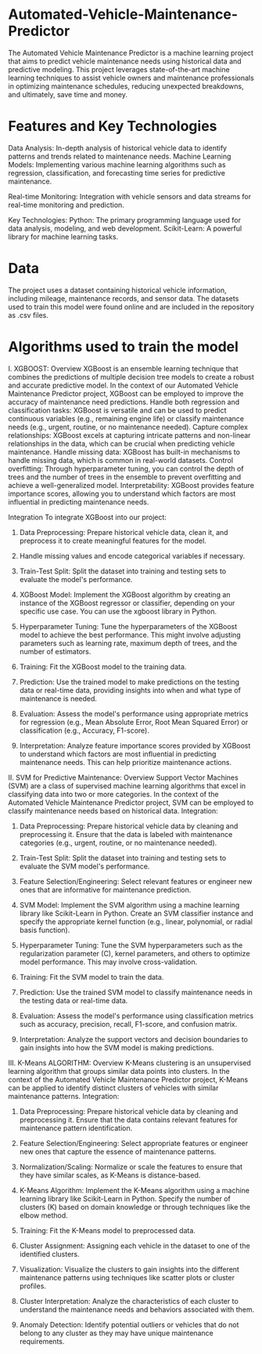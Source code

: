# Automated-Vehicle-Maintenance-Predictor
The Automated Vehicle Maintenance Predictor is a machine learning project that aims to predict vehicle maintenance needs using historical data and predictive modeling. 
This project leverages state-of-the-art machine learning techniques to assist vehicle owners and maintenance professionals in optimizing maintenance schedules, reducing unexpected breakdowns,
and ultimately, save time and money.

# Features and Key Technologies
Data Analysis: In-depth analysis of historical vehicle data to identify patterns and trends related to maintenance needs.
Machine Learning Models: Implementing various machine learning algorithms such as regression, classification, and forecasting time series for predictive maintenance.

Real-time Monitoring: Integration with vehicle sensors and data streams for real-time monitoring and prediction.

Key Technologies:
Python: The primary programming language used for data analysis, modeling, and web development.
Scikit-Learn: A powerful library for machine learning tasks.

# Data
The project uses a dataset containing historical vehicle information, including mileage, maintenance records, and sensor data. The datasets used to train this model
were found online and are included in the repository as .csv files.

# Algorithms used to train the model
I. XGBOOST:
   Overview
  XGBoost is an ensemble learning technique that combines the predictions of multiple decision tree models to create a robust and accurate predictive model.
  In the context of our Automated Vehicle Maintenance Predictor project, XGBoost can be employed to improve the accuracy of maintenance need predictions.
  Handle both regression and classification tasks: XGBoost is versatile and can be used to predict continuous variables (e.g., remaining engine life) or classify maintenance needs (e.g., urgent, 
  routine, or no maintenance needed).
  Capture complex relationships: XGBoost excels at capturing intricate patterns and non-linear relationships in the data, which can be crucial when predicting vehicle maintenance.
  Handle missing data: XGBoost has built-in mechanisms to handle missing data, which is common in real-world datasets.
  Control overfitting: Through hyperparameter tuning, you can control the depth of trees and the number of trees in the ensemble to prevent overfitting and achieve a well-generalized model.
  Interpretability: XGBoost provides feature importance scores, allowing you to understand which factors are most influential in predicting maintenance needs. 

  Integration
  To integrate XGBoost into our project:
  1. Data Preprocessing: Prepare historical vehicle data, clean it, and preprocess it to create meaningful features for the model. 
  
  2. Handle missing values and encode categorical variables if necessary.
  
  3. Train-Test Split: Split the dataset into training and testing sets to evaluate the model's performance. 
  
  4. XGBoost Model: Implement the XGBoost algorithm by creating an instance of the XGBoost regressor or classifier, depending on your specific use case. You can use the xgboost library in Python.
  
  5. Hyperparameter Tuning: Tune the hyperparameters of the XGBoost model to achieve the best performance. This might involve adjusting parameters such as learning rate, maximum depth of trees, and 
     the number of estimators.
  6. Training: Fit the XGBoost model to the training data.
     
  7. Prediction: Use the trained model to make predictions on the testing data or real-time data, providing insights into when and what type of maintenance is needed.
     
  8. Evaluation: Assess the model's performance using appropriate metrics for regression (e.g., Mean Absolute Error, Root Mean Squared Error) or classification (e.g., Accuracy, F1-score).
   
  9. Interpretation: Analyze feature importance scores provided by XGBoost to understand which factors are most influential in predicting maintenance needs. This can help prioritize maintenance 
      actions.

II. SVM for Predictive Maintenance:
    Overview
    Support Vector Machines (SVM) are a class of supervised machine learning algorithms that excel in classifying data into two or more categories.
    In the context of the Automated Vehicle Maintenance Predictor project, SVM can be employed to classify maintenance needs based on historical data.
    Integration:
  1. Data Preprocessing: Prepare historical vehicle data by cleaning and preprocessing it.
     Ensure that the data is labeled with maintenance categories (e.g., urgent, routine, or no maintenance needed).
     
  2. Train-Test Split: Split the dataset into training and testing sets to evaluate the SVM model's performance.
   
  3. Feature Selection/Engineering: Select relevant features or engineer new ones that are informative for maintenance prediction.
   
  4. SVM Model: Implement the SVM algorithm using a machine learning library like Scikit-Learn in Python. Create an SVM classifier instance and specify the appropriate kernel function (e.g., 
      linear, polynomial, or radial basis function).

  5. Hyperparameter Tuning: Tune the SVM hyperparameters such as the regularization parameter (C), kernel parameters, and others to optimize model performance.
   This may involve cross-validation.
   
  6. Training: Fit the SVM model to train the data.
   
  7. Prediction: Use the trained SVM model to classify maintenance needs in the testing data or real-time data.
   
  8. Evaluation: Assess the model's performance using classification metrics such as accuracy, precision, recall, F1-score, and confusion matrix.
   
  9. Interpretation: Analyze the support vectors and decision boundaries to gain insights into how the SVM model is making predictions.

III. K-Means ALGORITHM:
     Overview
     K-Means clustering is an unsupervised learning algorithm that groups similar data points into clusters.
     In the context of the Automated Vehicle Maintenance Predictor project, K-Means can be applied to identify distinct clusters of vehicles with similar maintenance patterns.
     Integration:
   1. Data Preprocessing: Prepare historical vehicle data by cleaning and preprocessing it. Ensure that the data contains relevant features for maintenance pattern identification.
   
   2. Feature Selection/Engineering: Select appropriate features or engineer new ones that capture the essence of maintenance patterns.
   
   3. Normalization/Scaling: Normalize or scale the features to ensure that they have similar scales, as K-Means is distance-based.
   
   4. K-Means Algorithm: Implement the K-Means algorithm using a machine learning library like Scikit-Learn in Python.
      Specify the number of clusters (K) based on domain knowledge or through techniques like the elbow method.
   
   5. Training: Fit the K-Means model to preprocessed data.
   
   6. Cluster Assignment: Assigning each vehicle in the dataset to one of the identified clusters.
   
   7. Visualization: Visualize the clusters to gain insights into the different maintenance patterns using techniques like scatter plots or cluster profiles.
   
   8. Cluster Interpretation: Analyze the characteristics of each cluster to understand the maintenance needs and behaviors associated with them.
   
   9. Anomaly Detection: Identify potential outliers or vehicles that do not belong to any cluster as they may have unique maintenance requirements.







